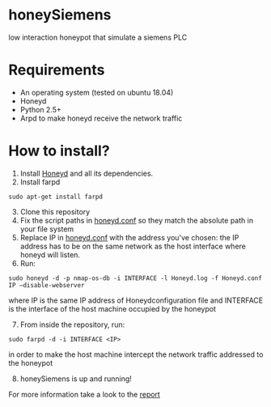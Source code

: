 # honeySiemens
low interaction honeypot that simulate a siemens PLC 

# Requirements 
- An operating system (tested on ubuntu 18.04)
- Honeyd 
- Python 2.5+
- Arpd to make honeyd receive the network traffic 

# How to install?
1. Install [Honeyd](https://github.com/DataSoft/Honeyd) and all its dependencies.
2. Install farpd

`sudo apt-get install farpd`

3. Clone this repository 
4. Fix the script paths  in [honeyd.conf](./honeyd.conf) so they match the absolute path in your file system
5. Replace IP in [honeyd.conf](./honeyd.conf) with the address you've chosen: the IP address
has to be on the same network as the host interface where honeyd will listen.
6. Run: 

`sudo honeyd -d -p nmap-os-db -i INTERFACE -l Honeyd.log -f Honeyd.conf IP –disable-webserver`

where IP is the same IP address of Honeydconfiguration file and INTERFACE is the interface of the host machine occupied by the honeypot

7. From inside the repository, run:

`sudo farpd -d -i INTERFACE <IP>`

in order to make the host machine intercept the network traffic addressed to the honeypot

8. honeySiemens is up and running!

For more information take a look to the [report](./report/honeySiemens.pdf)
